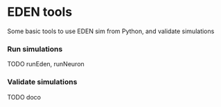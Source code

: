 # EDEN tools

Some basic tools to use EDEN sim from Python, and validate simulations

### Run simulations

TODO runEden, runNeuron

### Validate simulations

TODO doco
